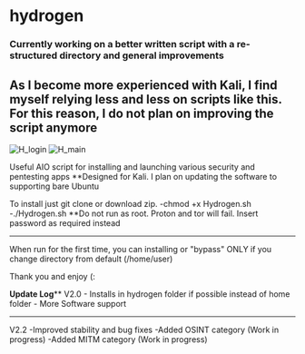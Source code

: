 # hydrogen
### Currently working on a better written script with a re-structured directory and general improvements
## As I become more experienced with Kali, I find myself relying less and less on scripts like this. For this reason, I do not plan on improving the script anymore

![H_login](https://user-images.githubusercontent.com/91309101/230177239-3e4b1a8e-5eb5-4350-a9c2-77ccca1a334f.png)
![H_main](https://user-images.githubusercontent.com/91309101/230177253-6e74d1ef-b2a8-408d-8893-1958dcfdaa58.png)


Useful AIO script for installing and launching various security and pentesting apps
**Designed for Kali. I plan on updating the software to supporting bare Ubuntu

To install just git clone or download zip. 
-chmod +x Hydrogen.sh
-./Hydrogen.sh
**Do not run as root. Proton and tor will fail. Insert password as required instead
_________________

When run for the first time, you can installing or "bypass" ONLY if you change directory from default (/home/user)

Thank you and enjoy (:

**********Update Log************
V2.0 - Installs in hydrogen folder if possible instead of home folder
     - More Software support
**********************************************************************
V2.2
     -Improved stability and bug fixes
     -Added OSINT category (Work in progress)
     -Added MITM category (Work in progress)

